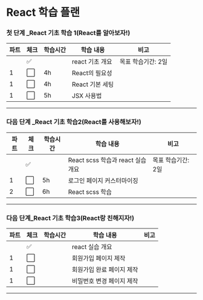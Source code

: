 # React 학습 플랜

### 첫 단계 _React 기초 학습 1(React를 알아보자!)

| 파트 | 체크                 | 학습시간 | 학습 내용       | 비고               |
| ---- | -------------------- | -------- | --------------- | ------------------ |
|      | :white_check_mark:   |          | react 기초 개요 | 목표 학습기간: 2일 |
| 1    | :white_large_square: | 4h       | React의 필요성  |                    |
| 1    | :white_large_square: | 4h       | React 기본 세팅 |                    |
| 1    | :white_large_square: | 5h       | JSX 사용법      |                    |

----

### 다음 단계 _React 기초 학습2(React를 사용해보자!)

| 파트 | 체크                 | 학습시간 | 학습 내용                         | 비고               |
| ---- | -------------------- | -------- | --------------------------------- | ------------------ |
|      | :white_check_mark:   |          | React scss 학습과 react 실습 개요 | 목표 학습기간: 2일 |
| 1    | :white_large_square: | 5h       | 로그인 페이지 커스터마이징        |                    |
| 2    | :white_large_square: | 6h       | React scss 학습                   |                    |

----

### 다음 단계_React 기초 학습3(React랑 친해지자!)

| 파트 | 체크                 | 학습시간 | 학습 내용                 | 비고 |
| ---- | -------------------- | -------- | ------------------------- | ---- |
|      | :white_check_mark:   |          | react 실습 개요           |      |
| 1    | :white_large_square: |          | 회원가입 페이지 제작      |      |
| 1    | :white_large_square: |          | 회원가입 완료 페이지 제작 |      |
| 1    | :white_large_square: |          | 비밀번호 변경 페이지 제작 |      |

----
